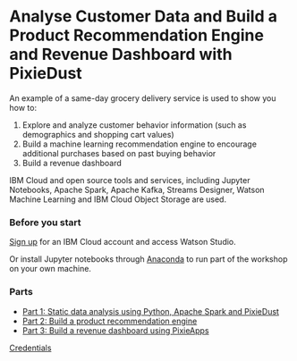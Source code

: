 # Analyse Customer Data and Build a Product Recommendation Engine and Revenue Dashboard with PixieDust 

An example of a same-day grocery delivery service is used to show you how to:

1. Explore and analyze customer behavior information (such as demographics and shopping cart values)
2. Build a machine learning recommendation engine to encourage additional purchases based on past buying behavior
3. Build a revenue dashboard

IBM Cloud and open source tools and services, including Jupyter Notebooks, Apache Spark, Apache Kafka, Streams Designer, Watson Machine Learning and IBM Cloud Object Storage are used.

### Before you start

[Sign up](https://eu-gb.datascience.ibm.com/) for an IBM Cloud account and access Watson Studio.

Or install Jupyter notebooks through [Anaconda](https://www.anaconda.com/) to run part of the workshop on your own machine.

### Parts

* [Part 1: Static data analysis using Python, Apache Spark and PixieDust](part_1.md)
* [Part 2: Build a product recommendation engine](part_2.md)
* [Part 3: Build a revenue dashboard using PixieApps](part_3.md)

[Credentials](https://github.com/ibm-watson-data-lab/localcart-at-think-conf/blob/master/README.md)
